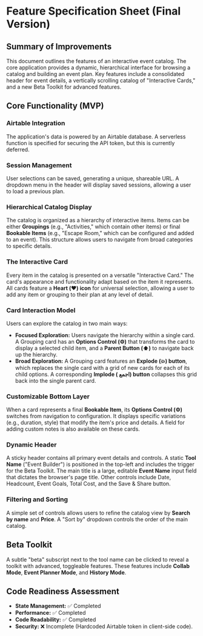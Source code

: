 # Feature Specification Sheet (Final Version)

## Summary of Improvements
This document outlines the features of an interactive event catalog. The core application provides a dynamic, hierarchical interface for browsing a catalog and building an event plan. Key features include a consolidated header for event details, a vertically scrolling catalog of "Interactive Cards," and a new Beta Toolkit for advanced features.

## Core Functionality (MVP)

### Airtable Integration
The application's data is powered by an Airtable database. A serverless function is specified for securing the API token, but this is currently deferred.

### Session Management
User selections can be saved, generating a unique, shareable URL. A dropdown menu in the header will display saved sessions, allowing a user to load a previous plan.

### Hierarchical Catalog Display
The catalog is organized as a hierarchy of interactive items. Items can be either **Groupings** (e.g., "Activities," which contain other items) or final **Bookable Items** (e.g., "Escape Room," which can be configured and added to an event). This structure allows users to navigate from broad categories to specific details.

### The Interactive Card
Every item in the catalog is presented on a versatile "Interactive Card." The card's appearance and functionality adapt based on the item it represents. All cards feature a **Heart (❤️) icon** for universal selection, allowing a user to add any item or grouping to their plan at any level of detail.

### Card Interaction Model
Users can explore the catalog in two main ways:
* **Focused Exploration:** Users navigate the hierarchy within a single card. A Grouping card has an **Options Control (⚙️)** that transforms the card to display a selected child item, and a **Parent Button (⬆️)** to navigate back up the hierarchy.
* **Broad Exploration:** A Grouping card features an **Explode (💥) button**, which replaces the single card with a grid of new cards for each of its child options. A corresponding **Implode ( اجمع) button** collapses this grid back into the single parent card.

### Customizable Bottom Layer
When a card represents a final **Bookable Item**, its **Options Control (⚙️)** switches from navigation to configuration. It displays specific variations (e.g., duration, style) that modify the item's price and details. A field for adding custom notes is also available on these cards.

### Dynamic Header
A sticky header contains all primary event details and controls. A static **Tool Name** ("Event Builder") is positioned in the top-left and includes the trigger for the Beta Toolkit. The main title is a large, editable **Event Name** input field that dictates the browser's page title. Other controls include Date, Headcount, Event Goals, Total Cost, and the Save & Share button.

### Filtering and Sorting
A simple set of controls allows users to refine the catalog view by **Search by name** and **Price**. A "Sort by" dropdown controls the order of the main catalog.

## Beta Toolkit
A subtle "beta" subscript next to the tool name can be clicked to reveal a toolkit with advanced, toggleable features. These features include **Collab Mode**, **Event Planner Mode**, and **History Mode**.

## Code Readiness Assessment
* **State Management:** ✅ Completed
* **Performance:** ✅ Completed
* **Code Readability:** ✅ Completed
* **Security:** ❌ Incomplete (Hardcoded Airtable token in client-side code).
